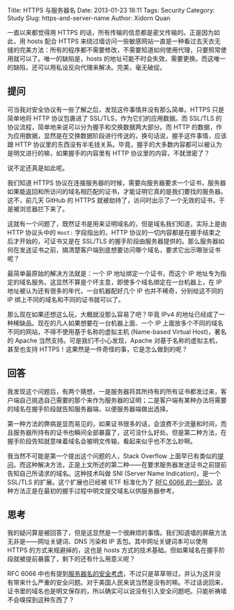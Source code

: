 Title: HTTPS 与服务器名
Date: 2013-01-23 18:11
Tags: Security
Category: Study
Slug: https-and-server-name
Author: Xidorn Quan

一直以来都觉得用 HTTPS 的话，所有传输的信息都是密文传输的。正是因为如此，用 hosts 配合 HTTPS 来绕过墙访问一些敏感网站一直是一种看过去天衣无缝的完美方法：所有的程序都不需要修改，不需要知道如何使用代理，只要照常使用就可以了。唯一的缺陷是，hosts 的地址可能不时会失效，需要更换。而这唯一的缺陷，还可以用私设反向代理来解决。完美，毫无破绽。

## 提问

可当我对安全协议有一些了解之后，发现这件事情并没有那么简单。HTTPS 只是简单地将 HTTP 协议包裹进了 SSL/TLS，作为它们的应用数据。而 SSL/TLS 的协议流程，简单地来说可以分为握手和交换数据两大部分。而 HTTP 的数据，作为应用数据，显然是在交换数据阶段进行传送的，换句话说，握手这件事情，应该跟 HTTP 协议里的东西没有半毛钱关系。毕竟，握手的大多数内容都可以被认为是明文进行的嘛，如果握手的内容里有 HTTP 协议里的内容，不就泄密了？

说不定还真是如此呢。

我们知道 HTTPS 协议在连接服务器的时候，需要向服务器要求一个证书，服务器如果能返回和所访问的域名相匹配的证书，才能证明它真的是我们要找的服务器。这不，前几天 GitHub 的 HTTPS 就被劫持了，访问时出示了一个无效的证书，于是被浏览器拦下来了。

这就有一个问题了，既然证书是用来证明域名的，但是域名我们知道，实际上是由 HTTP 协议头中的 `Host:` 字段指出的，HTTP 协议的一切内容都是在握手结束之后才开始的，可证书又是在 SSL/TLS 的握手阶段由服务器提供的。那么服务器如何在发送证书之前，搞清楚客户端到底想要访问哪个域名，要求它出示哪张证书呢？

最简单最原始的解决方法就是：一个 IP 地址绑定一个证书，而这个 IP 地址专为指定的域名服务。这显然不算是个坏主意，即使多个域名绑定在一台机器上，在 IP 地址被认为还有很多的年代，一台机器配好几个 IP 也并不稀奇，分别给这不同的 IP 绑上不同的域名和不同的证书就可以了。

那么现在如果还想这么玩，大概就没那么容易了吧？毕竟 IPv4 的地址已经成了一种稀缺品。现在的凡人如果想要在一台机器上面、一个 IP 上面放多个不同的域名不同的网站，不得不使用基于名称的虚拟主机 (Name-based Virtual Host)，著名的 Apache 当然支持。可是我们不小心发现，Apache 对基于名称的虚拟主机，甚至也支持 HTTPS！这果然是一件奇怪的事，它是怎么做到的呢？

## 回答

我发现这个问题后，有两个猜想，一是服务器将其所持有的所有证书都发过来，客户端自己挑选自己需要的那个来作为服务器的证明；二是客户端有某种办法将需要的域名在握手阶段就告知服务器端，以便服务器端做出选择。

第一种方法的弊病是显而易见的，如果证书很多的话，会浪费不少流量和时间，而且服务器所持有的证书也瞬间全部暴露了，这可没什么好处。但是第二种方法，在握手阶段告知就意味着域名会被明文传输，看起来似乎也不怎么妙啊。

我当然不可能是第一个提出这个问题的人，Stack Overflow 上面早已有类似的[提问](http://stackoverflow.com/questions/517336/apache-name-virtual-host-with-ssl)。而这种解决方法，正是上文所述的第二种——在要求服务器发送证书之前提前告知自己所请求的域名。这种技术叫做 SNI (Server Name Indication)，是一个 SSL/TLS 的扩展。这个扩展也已经被 IETF 标准化为了 [RFC 6066 的一部分](http://tools.ietf.org/html/rfc6066#page-6)。这种方法正是在最初的握手过程中明文提交域名以供服务器参考。

## 思考

我的疑问算是被回答了，但是这显然是一个很麻烦的事情。我们知道墙的屏蔽方法无非是——网址关键词、DNS 污染和 IP 丢包。其中网址关键词本可以使用 HTTPS 的方式来规避掉的，这也是 hosts 方式的技术基础。但如果域名在握手阶段就被提前暴露了，剩下的还有什么用意义呢？

RFC 6066 中也有提到[服务器名的安全考虑](http://tools.ietf.org/html/rfc6066#page-19)，不过只是草草带过，并认为这并没有带来什么严重的安全问题。对于美国人民来说当然是没有的嘛。不过话说回来，证书里的域名也是明文保存的，所以确实可以说没有引入安全问题吧。只能祈祷墙不会嗅探到这种东西了？
